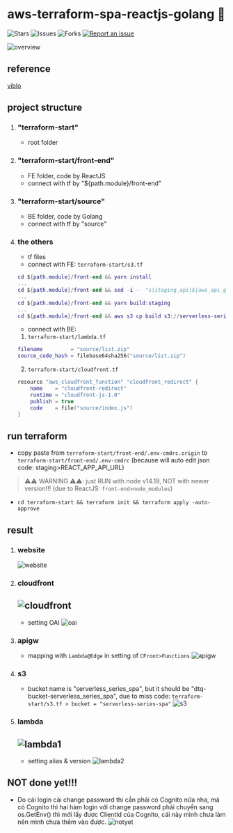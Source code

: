 # aws-terraform-spa-reactjs-golang 🐳

![Stars](https://img.shields.io/github/stars/tquangdo/aws-terraform-spa-reactjs-golang?color=f05340)
![Issues](https://img.shields.io/github/issues/tquangdo/aws-terraform-spa-reactjs-golang?color=f05340)
![Forks](https://img.shields.io/github/forks/tquangdo/aws-terraform-spa-reactjs-golang?color=f05340)
[![Report an issue](https://img.shields.io/badge/Support-Issues-green)](https://github.com/tquangdo/aws-terraform-spa-reactjs-golang/issues/new)

![overview](screenshots/overview_.png)

## reference
[viblo](https://viblo.asia/p/serverless-series-golang-bai-6-using-cloudfront-and-lambdaedge-for-static-caching-bJzKmdeD59N)

## project structure
1. ### "terraform-start"
    - root folder
1. ### "terraform-start/front-end"
    - FE folder, code by ReactJS
    - connect with tf by "${path.module}/front-end"
1. ### "terraform-start/source"
    - BE folder, code by Golang
    - connect with tf by "source"
1. ### the others
    - tf files
    - connect with FE: `terraform-start/s3.tf`
    ```lua
    cd ${path.module}/front-end && yarn install
    ...
    cd ${path.module}/front-end && sed -i -- "s|staging_api|${aws_api_gateway_deployment.staging.invoke_url}|g" .env-cmdrc
    ...
    cd ${path.module}/front-end && yarn build:staging
    ...
    cd ${path.module}/front-end && aws s3 cp build s3://serverless-series-spa --recursive
    ```
    - connect with BE:
    1. `terraform-start/lambda.tf`
    ```lua
    filename         = "source/list.zip"
    source_code_hash = filebase64sha256("source/list.zip")
    ```
    2. `terraform-start/cloudfront.tf`
    ```lua
    resource "aws_cloudfront_function" "cloudfront_redirect" {
        name    = "cloudfront-redirect"
        runtime = "cloudfront-js-1.0"
        publish = true
        code    = file("source/index.js")
    }
    ```

## run terraform
- copy paste from `terraform-start/front-end/.env-cmdrc.origin` to `terraform-start/front-end/.env-cmdrc` (because will auto edit json code: staging>REACT_APP_API_URL)
> ⚠️⚠️ WARNING ⚠️⚠️: just RUN with node v14.19, NOT with newer version!!! (due to ReactJS: `front-end>node_modules`)
- `cd terraform-start && terraform init && terraform apply -auto-approve`

## result
1. ### website
    ![website](screenshots/website.png)
1. ### cloudfront
    ![cloudfront](screenshots/cloudfront.png)
    ---
    - setting OAI
    ![oai](screenshots/oai.png)
1. ### apigw
    - mapping with `Lambda@Edge` in setting of `CFront>Functions`
    ![apigw](screenshots/apigw.png)
1. ### s3
    - bucket name is "serverless_series_spa", but it should be "dtq-bucket-serverless_series_spa", due to miss code: `terraform-start/s3.tf > bucket = "serverless-series-spa"`
    ![s3](screenshots/s3.png)
1. ### lambda
    ![lambda1](screenshots/lambda1.png)
    ---
    - setting alias & version
    ![lambda2](screenshots/lambda2.png)

## NOT done yet!!!
- Do cái login cái change password thì cần phải có Cognito nữa nha, mà có Cognito thì hai hàm login với change password phải chuyển sang os.GetEnv() thì mới lấy được ClientId của Cognito, cái này mình chưa làm nên mình chưa thêm vào được.
![notyet](screenshots/notyet.webp)
